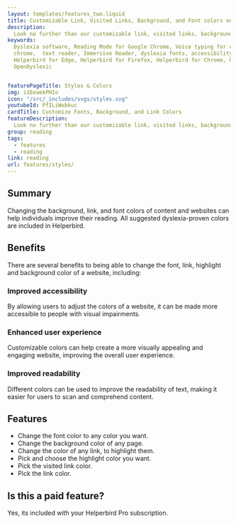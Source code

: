 ```yaml
---
layout: templates/features_two.liquid
title: Customizable Link, Visited Links, Background, and Font colors on any website 
description:
  Look no further than our customizable link, visited links, background, and font color options. Make any website work for you.
keywords:
  Dyslexia software, Reading Mode for Google Chrome, Voice typing for chrome, Text to speech for
  chrome,  text reader, Immersive Reader, dyslexia fonts, accessibility software, dyslexia software,
  Helperbird for Edge, Helperbird for Firefox, Helperbird for Chrome, Opendyslexic for Chrome,
  OpenDyslexic


featurePageTitle: Styles & Colors
img: i1EeaekPHIo
icon: "/src/_includes/svgs/styles.svg"
youtubeId: PfILiWebkuc
cardTitle: Customize Fonts, Background, and Link Colors
featureDescription:
  Look no further than our customizable link, visited links, background, and font color options. Make any website work for you.
group: reading
tags: 
  - features
  - reading
link: reading
url: features/styles/
---
```


## Summary
Changing the background, link, and font colors of content and websites can help individuals improve their reading. All suggested dyslexia-proven colors are included in Helperbird.
  
## Benefits

There are several benefits to being able to change the font, link, highlight and background color of a website, including:

### Improved accessibility
By allowing users to adjust the colors of a website, it can be made more accessible to people with visual impairments.

### Enhanced user experience
Customizable colors can help create a more visually appealing and engaging website, improving the overall user experience.

### Improved readability
Different colors can be used to improve the readability of text, making it easier for users to scan and comprehend content.

## Features

- Change the font color to any color you want.
- Change the background color of any page.
- Change the color of any link, to highlight them.
- Pick and choose the highlight color you want.
- Pick the visited link color.
- Pick the link color.

## Is this a paid feature?
Yes, its included with your Helperbird Pro subscription.
      













